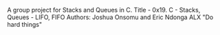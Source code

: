 A group project for Stacks and Queues in C.
Title - 0x19. C - Stacks, Queues - LIFO, FIFO
Authors: Joshua Onsomu and Eric Ndonga
ALX "Do hard things"
